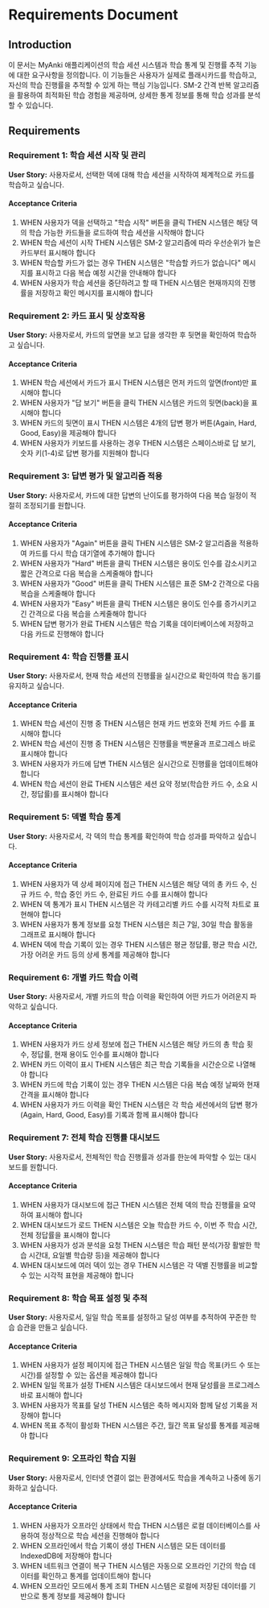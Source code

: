 # Requirements Document

## Introduction

이 문서는 MyAnki 애플리케이션의 학습 세션 시스템과 학습 통계 및 진행률 추적 기능에 대한 요구사항을 정의합니다. 이 기능들은 사용자가 실제로 플래시카드를 학습하고, 자신의 학습 진행률을 추적할 수 있게 하는 핵심 기능입니다. SM-2 간격 반복 알고리즘을 활용하여 최적화된 학습 경험을 제공하며, 상세한 통계 정보를 통해 학습 성과를 분석할 수 있습니다.

## Requirements

### Requirement 1: 학습 세션 시작 및 관리

**User Story:** 사용자로서, 선택한 덱에 대해 학습 세션을 시작하여 체계적으로 카드를 학습하고 싶습니다.

#### Acceptance Criteria

1. WHEN 사용자가 덱을 선택하고 "학습 시작" 버튼을 클릭 THEN 시스템은 해당 덱의 학습 가능한 카드들을 로드하여 학습 세션을 시작해야 합니다
2. WHEN 학습 세션이 시작 THEN 시스템은 SM-2 알고리즘에 따라 우선순위가 높은 카드부터 표시해야 합니다
3. WHEN 학습할 카드가 없는 경우 THEN 시스템은 "학습할 카드가 없습니다" 메시지를 표시하고 다음 복습 예정 시간을 안내해야 합니다
4. WHEN 사용자가 학습 세션을 중단하려고 할 때 THEN 시스템은 현재까지의 진행률을 저장하고 확인 메시지를 표시해야 합니다

### Requirement 2: 카드 표시 및 상호작용

**User Story:** 사용자로서, 카드의 앞면을 보고 답을 생각한 후 뒷면을 확인하여 학습하고 싶습니다.

#### Acceptance Criteria

1. WHEN 학습 세션에서 카드가 표시 THEN 시스템은 먼저 카드의 앞면(front)만 표시해야 합니다
2. WHEN 사용자가 "답 보기" 버튼을 클릭 THEN 시스템은 카드의 뒷면(back)을 표시해야 합니다
3. WHEN 카드의 뒷면이 표시 THEN 시스템은 4개의 답변 평가 버튼(Again, Hard, Good, Easy)을 제공해야 합니다
4. WHEN 사용자가 키보드를 사용하는 경우 THEN 시스템은 스페이스바로 답 보기, 숫자 키(1-4)로 답변 평가를 지원해야 합니다

### Requirement 3: 답변 평가 및 알고리즘 적용

**User Story:** 사용자로서, 카드에 대한 답변의 난이도를 평가하여 다음 복습 일정이 적절히 조정되기를 원합니다.

#### Acceptance Criteria

1. WHEN 사용자가 "Again" 버튼을 클릭 THEN 시스템은 SM-2 알고리즘을 적용하여 카드를 다시 학습 대기열에 추가해야 합니다
2. WHEN 사용자가 "Hard" 버튼을 클릭 THEN 시스템은 용이도 인수를 감소시키고 짧은 간격으로 다음 복습을 스케줄해야 합니다
3. WHEN 사용자가 "Good" 버튼을 클릭 THEN 시스템은 표준 SM-2 간격으로 다음 복습을 스케줄해야 합니다
4. WHEN 사용자가 "Easy" 버튼을 클릭 THEN 시스템은 용이도 인수를 증가시키고 긴 간격으로 다음 복습을 스케줄해야 합니다
5. WHEN 답변 평가가 완료 THEN 시스템은 학습 기록을 데이터베이스에 저장하고 다음 카드로 진행해야 합니다

### Requirement 4: 학습 진행률 표시

**User Story:** 사용자로서, 현재 학습 세션의 진행률을 실시간으로 확인하여 학습 동기를 유지하고 싶습니다.

#### Acceptance Criteria

1. WHEN 학습 세션이 진행 중 THEN 시스템은 현재 카드 번호와 전체 카드 수를 표시해야 합니다
2. WHEN 학습 세션이 진행 중 THEN 시스템은 진행률을 백분율과 프로그레스 바로 표시해야 합니다
3. WHEN 사용자가 카드에 답변 THEN 시스템은 실시간으로 진행률을 업데이트해야 합니다
4. WHEN 학습 세션이 완료 THEN 시스템은 세션 요약 정보(학습한 카드 수, 소요 시간, 정답률)를 표시해야 합니다

### Requirement 5: 덱별 학습 통계

**User Story:** 사용자로서, 각 덱의 학습 통계를 확인하여 학습 성과를 파악하고 싶습니다.

#### Acceptance Criteria

1. WHEN 사용자가 덱 상세 페이지에 접근 THEN 시스템은 해당 덱의 총 카드 수, 신규 카드 수, 학습 중인 카드 수, 완료된 카드 수를 표시해야 합니다
2. WHEN 덱 통계가 표시 THEN 시스템은 각 카테고리별 카드 수를 시각적 차트로 표현해야 합니다
3. WHEN 사용자가 통계 정보를 요청 THEN 시스템은 최근 7일, 30일 학습 활동을 그래프로 표시해야 합니다
4. WHEN 덱에 학습 기록이 있는 경우 THEN 시스템은 평균 정답률, 평균 학습 시간, 가장 어려운 카드 등의 상세 통계를 제공해야 합니다

### Requirement 6: 개별 카드 학습 이력

**User Story:** 사용자로서, 개별 카드의 학습 이력을 확인하여 어떤 카드가 어려운지 파악하고 싶습니다.

#### Acceptance Criteria

1. WHEN 사용자가 카드 상세 정보에 접근 THEN 시스템은 해당 카드의 총 학습 횟수, 정답률, 현재 용이도 인수를 표시해야 합니다
2. WHEN 카드 이력이 표시 THEN 시스템은 최근 학습 기록들을 시간순으로 나열해야 합니다
3. WHEN 카드에 학습 기록이 있는 경우 THEN 시스템은 다음 복습 예정 날짜와 현재 간격을 표시해야 합니다
4. WHEN 사용자가 카드 이력을 확인 THEN 시스템은 각 학습 세션에서의 답변 평가(Again, Hard, Good, Easy)를 기록과 함께 표시해야 합니다

### Requirement 7: 전체 학습 진행률 대시보드

**User Story:** 사용자로서, 전체적인 학습 진행률과 성과를 한눈에 파악할 수 있는 대시보드를 원합니다.

#### Acceptance Criteria

1. WHEN 사용자가 대시보드에 접근 THEN 시스템은 전체 덱의 학습 진행률을 요약하여 표시해야 합니다
2. WHEN 대시보드가 로드 THEN 시스템은 오늘 학습한 카드 수, 이번 주 학습 시간, 전체 정답률을 표시해야 합니다
3. WHEN 사용자가 성과 분석을 요청 THEN 시스템은 학습 패턴 분석(가장 활발한 학습 시간대, 요일별 학습량 등)을 제공해야 합니다
4. WHEN 대시보드에 여러 덱이 있는 경우 THEN 시스템은 각 덱별 진행률을 비교할 수 있는 시각적 표현을 제공해야 합니다

### Requirement 8: 학습 목표 설정 및 추적

**User Story:** 사용자로서, 일일 학습 목표를 설정하고 달성 여부를 추적하여 꾸준한 학습 습관을 만들고 싶습니다.

#### Acceptance Criteria

1. WHEN 사용자가 설정 페이지에 접근 THEN 시스템은 일일 학습 목표(카드 수 또는 시간)를 설정할 수 있는 옵션을 제공해야 합니다
2. WHEN 일일 목표가 설정 THEN 시스템은 대시보드에서 현재 달성률을 프로그레스 바로 표시해야 합니다
3. WHEN 사용자가 목표를 달성 THEN 시스템은 축하 메시지와 함께 달성 기록을 저장해야 합니다
4. WHEN 목표 추적이 활성화 THEN 시스템은 주간, 월간 목표 달성률 통계를 제공해야 합니다

### Requirement 9: 오프라인 학습 지원

**User Story:** 사용자로서, 인터넷 연결이 없는 환경에서도 학습을 계속하고 나중에 동기화하고 싶습니다.

#### Acceptance Criteria

1. WHEN 사용자가 오프라인 상태에서 학습 THEN 시스템은 로컬 데이터베이스를 사용하여 정상적으로 학습 세션을 진행해야 합니다
2. WHEN 오프라인에서 학습 기록이 생성 THEN 시스템은 모든 데이터를 IndexedDB에 저장해야 합니다
3. WHEN 네트워크 연결이 복구 THEN 시스템은 자동으로 오프라인 기간의 학습 데이터를 확인하고 통계를 업데이트해야 합니다
4. WHEN 오프라인 모드에서 통계 조회 THEN 시스템은 로컬에 저장된 데이터를 기반으로 통계 정보를 제공해야 합니다